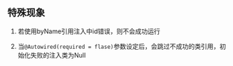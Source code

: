 ## 特殊现象

1. 若使用byName引用注入中id错误，则不会成功运行

2. 当`@Autowired(required = flase)`参数设定后，会跳过不成功的类引用，初始化失败的注入类为Null